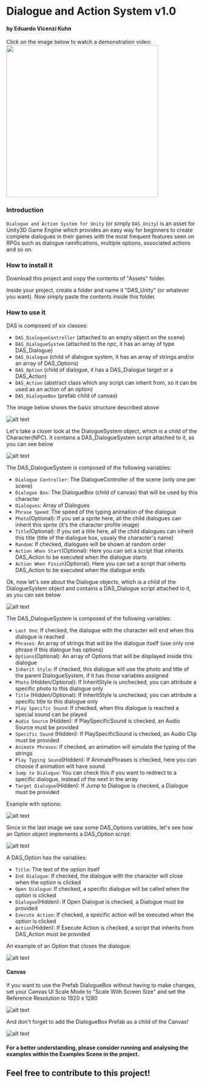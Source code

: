 # Dialogue and Action System v1.0
#### by Eduardo Vicenzi Kuhn

Click on the image below to watch a demonstration video:
<a href="https://www.youtube.com/watch?v=ZeKorNSKFrM"><img src="https://raw.githubusercontent.com/eduardovk/DAS_Unity/master/git_images/DAS_Print.PNG" width="400"/></a>

### Introduction
`Dialogue and Action System for Unity` (or simply `DAS_Unity`) is an asset for Unity3D Game Engine which provides an easy way for beginners to create complete dialogues in their games with the most frequent features seen on RPGs such as dialogue ramifications, multiple options, associated actions and so on.

### How to install it
Download this project and copy the contents of "Assets" folder.

Inside your project, create a folder and name it "DAS_Unity" (or whatever you want). Now simply paste the contents inside this folder.

### How to use it
DAS is composed of six classes:
- `DAS_DialogueController` (attached to an empty object on the scene)
- `DAS_DialogueSystem` (attached to the npc, it has an array of type DAS_Dialogue)
- `DAS_Dialogue` (child of dialogue system, it has an array of strings and/or an array of DAS_Options)
- `DAS_Option` (child of dialogue, it has a DAS_Dialogue target or a DAS_Action)
- `DAS_Action` (abstract class which any script can inherit from, so it can be used as an action of an option)
- `DAS_DialogueBox` (prefab child of canvas)

The image below shows the basic structure described above

![alt text](https://raw.githubusercontent.com/eduardovk/DAS_Unity/master/git_images/Basic_Structure.png)

Let's take a closer look at the DialogueSystem object, which is a child of the Character(NPC). It contains a DAS_DialogueSystem script attached to it, as you can see below

![alt text](https://raw.githubusercontent.com/eduardovk/DAS_Unity/master/git_images/DialogueSystem.png)

The DAS_DialogueSystem is composed of the following variables:
- `Dialogue Controller`: The DialogueController of the scene (only one per scene)
- `Dialogue Box`: The DialogueBox (child of canvas) that will be used by this character
- `Dialogues`: Array of Dialogues
- `Phrase Speed`: The speed of the typing animation of the dialogue
- `Photo`(Optional): If you set a sprite here, all the child dialogues can inherit this sprite (it's the character profile image)
- `Title`(Optional): If you set a title here, all the child dialogues can inherit this title (title of the dialogue box, usualy the character's name)
- `Random`: If checked, dialogues will be shown at random order
- `Action When Start`(Optional): Here you can set a script that inherits DAS_Action to be executed when the dialogue starts
- `Action When Finish`(Optional): Here you can set a script that inherits DAS_Action to be executed when the dialogue ends

Ok, now let's see about the Dialogue objects, which is a child of the DialogueSystem object and contains a DAS_Dialogue script attached to it, as you can see below

![alt text](https://raw.githubusercontent.com/eduardovk/DAS_Unity/master/git_images/Dialogue.png)

The DAS_DialogueSystem is composed of the following variables:
- `Last One`: If checked, the dialogue with the character will end when this dialogue is reached
- `Phrases`: An array of strings that will be the dialogue itself (use only one phrase if this dialogue has options)
- `Options`(Optional): An array of Options that will be displayed inside this dialogue
- `Inherit Style`: If checked, this dialogue will use the photo and title of the parent DialogueSystem, if it has those variables assigned
- `Photo` (Hidden/Optional): If InheritStyle is unchecked, you can attribute a specific photo to this dialogue only
- `Title` (Hidden/Optional): If InheritStyle is unchecked, you can attribute a specific title to this dialogue only
- `Play Specific Sound`: If checked, when this dialogue is reached a special sound can be played
- `Audio Source` (Hidden): If PlaySpecificSound is checked, an Audio Source must be provided
- `Specific Sound` (Hidden): If PlaySpecificSound is checked, an Audio Clip must be provided
- `Animate Phrases`: If checked, an animation will simulate the typing of the strings
- `Play Typing Sound`(Hidden): If AnimatePhrases is checked, here you can choose if animation will have sound
- `Jump to Dialogue`: You can check this if you want to redirect to a specific dialogue, instead of the next in the array
- `Target Dialogue`(Hidden): If Jump to Dialogue is checked, a Dialogue must be provided

Example with options:

![alt text](https://raw.githubusercontent.com/eduardovk/DAS_Unity/master/git_images/DialogueWithOptions.png)

Since in the last image we saw some DAS_Options variables, let's see how an Option object implements a DAS_Option script:

![alt text](https://raw.githubusercontent.com/eduardovk/DAS_Unity/master/git_images/OptionAction.png)

A DAS_Option has the variables:
- `Title`: The text of the option itself
- `End Dialogue`: If checked, the dialogue with the character will close when the option is clicked
- `Open Dialogue`: If checked, a specific dialogue will be called when the option is clicked
- `Dialogue`(Hidden): If Open Dialogue is checked, a Dialogue must be provided
- `Execute Action`: If checked, a specific action will be executed when the option is clicked
- `Action`(Hidden): If Execute Action is checked, a script that inherits from DAS_Action must be provided 

An example of an Option that closes the dialogue:

![alt text](https://raw.githubusercontent.com/eduardovk/DAS_Unity/master/git_images/Option.png)

#### Canvas

If you want to use the Prefab DialogueBox without having to make changes, set your Canvas UI Scale Mode to "Scale With Screen Size" and set the Reference Resolution to 1920 x 1280

![alt text](https://raw.githubusercontent.com/eduardovk/DAS_Unity/master/git_images/Canvas.PNG)

And don't forget to add the DialogueBox Prefab as a child of the Canvas!

![alt text](https://raw.githubusercontent.com/eduardovk/DAS_Unity/master/git_images/DialogBox.PNG)


#### For a better understanding, please consider running and analysing the examples within the Examples Scene in the project.

## Feel free to contribute to this project!
